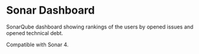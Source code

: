 # Sonar Dashboard

SonarQube dashboard showing rankings of the users by opened issues and opened technical debt.

Compatible with Sonar 4.